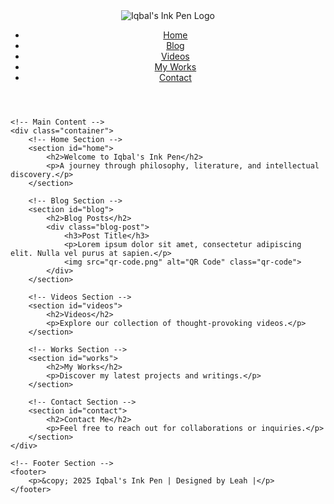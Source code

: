 <!DOCTYPE html>
<html lang="en">
<head>
    <meta charset="UTF-8">
    <meta name="viewport" content="width=device-width, initial-scale=1.0">
    <title>Iqbal's Ink Pen</title>
    <!-- External Stylesheets -->
    <link rel="stylesheet" href="styles.css">
    <!-- Google Fonts -->
    <link href="https://fonts.googleapis.com/css2?family=Merriweather:wght@300;400;700&family=Open+Sans:wght@300;400;600&display=swap" rel="stylesheet">
    <!-- Font Awesome Icons -->
    <script src="https://kit.fontawesome.com/a076d05399.js" crossorigin="anonymous"></script>
    <!-- External JavaScript -->
    <script defer src="script.js"></script>
</head>
<body>
    <!-- Header Section -->
    <header>
        <img src="your-logo.png" alt="Iqbal's Ink Pen Logo" class="logo">
        <nav>
            <ul>
                <li><a href="#home"><i class="fas fa-home icon"></i>Home</a></li>
                <li><a href="#blog"><i class="fas fa-book icon"></i>Blog</a></li>
                <li><a href="#videos"><i class="fas fa-video icon"></i>Videos</a></li>
                <li><a href="#works"><i class="fas fa-pen icon"></i>My Works</a></li>
                <li><a href="#contact"><i class="fas fa-envelope icon"></i>Contact</a></li>
            </ul>
        </nav>
    </header>

    <!-- Main Content -->
    <div class="container">
        <!-- Home Section -->
        <section id="home">
            <h2>Welcome to Iqbal's Ink Pen</h2>
            <p>A journey through philosophy, literature, and intellectual discovery.</p>
        </section>

        <!-- Blog Section -->
        <section id="blog">
            <h2>Blog Posts</h2>
            <div class="blog-post">
                <h3>Post Title</h3>
                <p>Lorem ipsum dolor sit amet, consectetur adipiscing elit. Nulla vel purus at sapien.</p>
                <img src="qr-code.png" alt="QR Code" class="qr-code">
            </div>
        </section>

        <!-- Videos Section -->
        <section id="videos">
            <h2>Videos</h2>
            <p>Explore our collection of thought-provoking videos.</p>
        </section>

        <!-- Works Section -->
        <section id="works">
            <h2>My Works</h2>
            <p>Discover my latest projects and writings.</p>
        </section>

        <!-- Contact Section -->
        <section id="contact">
            <h2>Contact Me</h2>
            <p>Feel free to reach out for collaborations or inquiries.</p>
        </section>
    </div>

    <!-- Footer Section -->
    <footer>
        <p>&copy; 2025 Iqbal's Ink Pen | Designed by Leah |</p>
    </footer>
</body>
</html>
